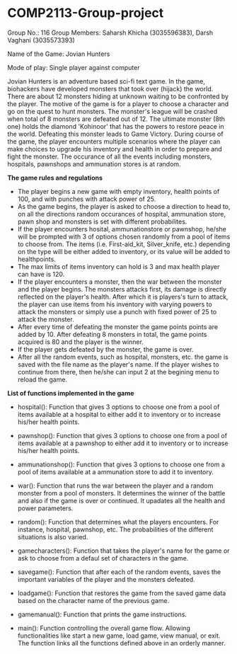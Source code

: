 # COMP2113-Group-project
Group No.: 116
Group Members: Saharsh Khicha (3035596383), Darsh Vaghani (3035573393)

Name of the Game: Jovian Hunters

Mode of play: Single player against computer

Jovian Hunters is an adventure based sci-fi text game. In the game, biohackers have developed monsters that took over (hijack) the world. There are about 12 monsters hiding at unknown waiting to be confronted by the player. The motive of the game is for a player to choose a character and go on the quest to hunt monsters. The monster's league will be crashed when total of 8 monsters are defeated out of 12. The ultimate monster (8th one) holds the diamond 'Kohinoor' that has the powers to restore peace in the world. Defeating this monster leads to Game Victory. During course of the game, the player encounters multiple scenarios where the player can make choices to upgrade his inventory and health in order to prepare and fight the monster. The occurance of all the events including monsters, hospitals, pawnshops and ammunation stores is at random. 

**The game rules and regulations**

- The player begins a new game with empty inventory, health points of 100, and with punches with attack power of 25.
- As the game begins, the player is asked to choose a direction to head to, on all the directions random occurances of hospital, ammunation store, pawn shop and monsters is set with different probabilites. 
- If the player encounters hosital, ammunationstore or pawnshop, he/she will be prompted with 3 of options chosen randomly from a pool of items to choose from. The items (i.e. First-aid_kit, Silver_knife, etc.) depending on the type will be either added to inventory, or its value will be added to healthpoints.
- The max limits of items inventory can hold is 3 and max health player can have is 120. 
- If the player encounters a monster, then the war between the monster and the player begins. The monsters attacks first, its damage is directly reflected on the player's health. After which it is players's turn to attack, the player can use items from his inventory with varying powers to attack the monsters or simply use a punch with fixed power of 25 to attack the monster. 
- After every time of defeating the monster the game points points are added by 10. After defeating 8 monsters in total, the game points acquired is 80 and the player is the winner.
- If the player gets defeated by the monster, the game is over. 
- After all the random events, such as hospital, monsters, etc. the game is saved with the file name as the player's name. If the player wishes to continue from there, then he/she can input 2 at the begining menu to reload the game. 
 
**List of functions implemented in the game**

- hospital(): Function that gives 3 options to choose one from a pool of items available at a hospital to either add it to inventory or to increase his/her health points.

- pawnshop(): Function that gives 3 options to choose one from a pool of items available at a pawnshop to either add it to inventory or to increase his/her health points.

- ammunationshop(): Function that gives 3 options to choose one from a pool of items available at a ammunation store to add it to inventory.

- war(): Function that runs the war between the player and a random monster from a pool of monsters. It determines the winner of the battle and also if the game is over or continued. It upadates all the health and power parameters. 

- random(): Function that determines what the players encounters. For instance, hospital, pawnshop, etc. The probabilities of the different situations is also varied. 

- gamecharacters(): Function that takes the player's name for the game or ask to choose from a defaul set of characters in the game. 

- savegame(): Function that after each of the random events, saves the important variables of the player and the monsters defeated. 

- loadgame(): Function that restores the game from the saved game data based on the character name of the previous game.  

- gamemanual(): Function that prints the game instructions. 

- main(): Function controlling the overall game flow. Allowing functionalities like start a new game, load game, view manual, or exit. The function links all the functions defined above in an orderly manner. 


